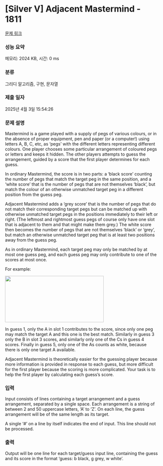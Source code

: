 # [Silver V] Adjacent Mastermind - 1811 

[문제 링크](https://www.acmicpc.net/problem/1811) 

### 성능 요약

메모리: 2024 KB, 시간: 0 ms

### 분류

그리디 알고리즘, 구현, 문자열

### 제출 일자

2025년 4월 3일 15:54:26

### 문제 설명

<p>Mastermind is a game played with a supply of pegs of various colours, or in the absence of proper equipment, pen and paper (or a computer!) using letters A, B, C, etc, as ‘pegs’ with the different letters representing different colours. One player chooses some particular arrangement of coloured pegs or letters and keeps it hidden. The other players attempts to guess the arrangement, guided by a score that the first player determines for each guess.</p>

<p>In ordinary Mastermind, the score is in two parts: a ‘black score’ counting the number of pegs that match the target peg in the same position, and a ‘white score’ that is the number of pegs that are not themselves ‘black’, but match the colour of an otherwise unmatched target peg in a different position from the guess peg.</p>

<p>Adjacent Mastermind adds a ‘grey score’ that is the number of pegs that do not match their corresponding target pegs but can be matched up with otherwise unmatched target pegs in the positions immediately to their left or right. (The leftmost and rightmost guess pegs of course only have one slot that is adjacent to them and that might make them grey.) The white score then becomes the number of pegs that are not themselves ‘black’ or ‘grey’, but match an otherwise unmatched target peg that is at least two positions away from the guess peg.</p>

<p>As in ordinary Mastermind, each target peg may only be matched by at most one guess peg, and each guess peg may only contribute to one of the scores at most once.</p>

<p>For example:</p>

<p><img alt="" src="https://onlinejudgeimages.s3.amazonaws.com/problem/1811/%EC%8A%A4%ED%81%AC%EB%A6%B0%EC%83%B7%202017-01-12%20%EC%98%A4%EC%A0%84%208.37.55.png" style="height:153px; width:325px"></p>

<p>In guess 1, only the A in slot 1 contributes to the score, since only one peg may match the target A and this one is the best match. Similarly in guess 3 only the B in slot 3 scores, and similarly only one of the Cs in guess 4 scores. Finally in guess 5, only one of the As counts as white, because there is only one target A available.</p>

<p>Adjacent Mastermind is theoretically easier for the guessing player because more information is provided in response to each guess, but more difficult for the first player because the scoring is more complicated. Your task is to help the first player by calculating each guess’s score.</p>

### 입력 

 <p>Input consists of lines containing a target arrangement and a guess arrangement, separated by a single space. Each arrangement is a string of between 2 and 50 uppercase letters, ‘A’ to ‘Z’. On each line, the guess arrangement will be of the same length as its target.</p>

<p>A single ‘#’ on a line by itself indicates the end of input. This line should not be processed.</p>

### 출력 

 <p>Output will be one line for each target/guess input line, containing the guess and its score in the format ‘guess: b black, g grey, w white’.</p>

